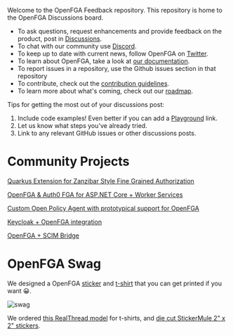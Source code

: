 
Welcome to the OpenFGA Feedback repository. This repository is home to the OpenFGA Discussions board.

- To ask questions, request enhancements and provide feedback on the product, post in [Discussions](https://github.com/orgs/openfga/discussions).
- To chat with our community use [Discord](https://discord.gg/8naAwJfWN6).
- To keep up to date with current news, follow OpenFGA on [Twitter](https://twitter.com/openfga).
- To learn about OpenFGA, take a look at [our documentation](https://openfga.dev/docs).
- To report issues in a repository, use the Github issues section in that repository
- To contribute, check out the [contribution guidelines](https://github.com/openfga/.github/blob/main/CONTRIBUTING.md).
- To learn more about what's coming, check out our [roadmap](https://github.com/orgs/openfga/projects/1).

Tips for getting the most out of your discussions post:

1. Include code examples! Even better if you can add a [Playground](https://play.fga.dev) link.
2. Let us know what steps you've already tried.
3. Link to any relevant GitHub issues or other discussions posts.

# Community Projects

[Quarkus Extension for Zanzibar Style Fine Grained Authorization](https://github.com/kdubb/quarkus-zanzibar-extensions)

[OpenFGA & Auth0 FGA for ASP.NET Core + Worker Services](https://github.com/Hawxy/Fga.Net)

[Custom Open Policy Agent with prototypical support for OpenFGA](https://github.com/thomasdarimont/custom-opa-openfga)

[Keycloak + OpenFGA integration](https://github.com/embesozzi/keycloak-openfga-workshop)

[OpenFGA + SCIM Bridge](https://github.com/SUSE-Skyscraper/openfga-scim-bridge)

# OpenFGA Swag

We designed a OpenFGA [sticker](brand-assets/openfga-sticker.ai) and [t-shirt](brand-assets/openfga-tshirt.ai) that you can get printed if you want 😀.

![swag](media/swag.png)

We ordered [this RealThread model](https://www.realthread.com/products/next-level-apparel-6210-premium-cvc-crew?color=charcoal&side=front) for t-shirts, and [die cut StickerMule 2" x 2" stickers](https://www.stickermule.com/products/die-cut-stickers).
